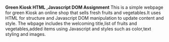 **Green Kiosk HTML ,Javascript DOM Assignment**
This is a simple webpage for green Kiosk an online shop that sells fresh fruits and vegetables.It uses HTML for structure and Javascript DOM manipulation to update content and style.
The wbpage includes the welcoming title,list of fruits and vegetables,added items using Javascript and styles such as color,text styling and images.
